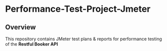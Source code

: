 # Performance-Test-Project-Jmeter
## Overview
This repository contains JMeter test plans & reports for performance testing of the **Restful Booker API**